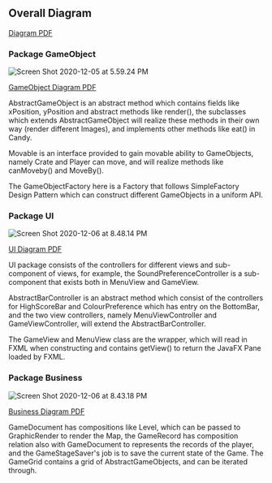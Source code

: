 ## Overall Diagram

[Diagram PDF](diagram/20126507-ClassDiagram.pdf)

### Package **GameObject**

![Screen Shot 2020-12-05 at 5.59.24 PM](https://tva1.sinaimg.cn/large/0081Kckwly1glddcazdflj30kb08pq36.jpg)

[GameObject Diagram PDF](diagram/GameObject.pdf)

AbstractGameObject is an abstract method which contains fields like xPosition, yPosition and abstract methods like render(), the subclasses which extends AbstractGameObject will realize these methods in their own way (render different Images), and implements other methods like eat() in Candy.

Movable is an interface provided to gain movable ability to GameObjects, namely Crate and Player can move, and will realize methods like canMoveby() and MoveBy().

The GameObjectFactory here is a Factory that follows SimpleFactory Design Pattern which can construct different GameObjects in a uniform API.



### Package **UI**

![Screen Shot 2020-12-06 at 8.48.14 PM](https://tva1.sinaimg.cn/large/0081Kckwly1glefc9tf1bj31f60jsac6.jpg) 

[UI Diagram PDF](diagram/UI.pdf)

UI package consists of the controllers for different views and sub-component of views, for example, the SoundPreferenceController is a sub-component that exists both in MenuView and GameView.

AbstractBarController is an abstract method which consist of the controllers for HighScoreBar and ColourPreference which has entry on the BottomBar, and the two view controllers, namely MenuViewController and GameViewController, will extend the AbstractBarController.

The GameView and MenuView class are the wrapper, which will read in FXML when constructing and contains getView() to return the JavaFX Pane loaded by FXML.



### Package **Business**

![Screen Shot 2020-12-06 at 8.43.18 PM](https://tva1.sinaimg.cn/large/0081Kckwly1glfbwhz0e8j30rs0m0764.jpg)

[Business Diagram PDF](diagram/Business.pdf)

GameDocument has compositions like Level, which can be passed to GraphicRender to render the Map, the GameRecord has composition relation also with GameDocument to represents the records of the player, and the GameStageSaver's job is to save the current state of the Game. The GameGrid contains a grid of AbstractGameObjects, and can be iterated through.